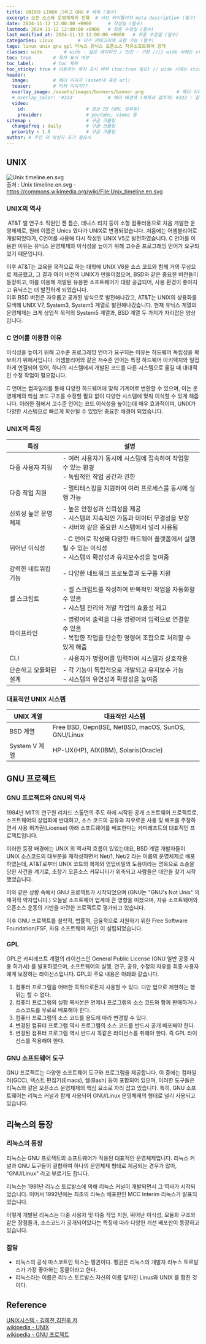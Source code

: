 ```yaml
---
title: UNIX와 LINUX 그리고 GNU # 제목 (필수)
excerpt: 오픈 소스와 운영체제의 진화  # 서브 타이틀이자 meta description (필수)
date: 2024-11-12 12:00:00 +0900      # 작성일 (필수)
lastmod: 2024-11-12 12:00:00 +0900   # 최종 수정일 (필수)
last_modified_at: 2024-11-12 12:00:00 +0900   # 최종 수정일 (필수)
categories: Linux         # 다수 카테고리에 포함 가능 (필수)
tags: linux unix gnu gpl 리눅스 유닉스 오픈소스 자유소프트웨어 공개                     # 태그 복수개 가능 (필수)
classes: wide        # wide : 넓은 레이아웃 / 빈칸 : 기본 //// wide 시에는 sticky toc 불가
toc: true        # 목차 표시 여부
toc_label:       # toc 제목
toc_sticky: true # 이동하는 목차 표시 여부 (toc:true 필요) // wide 시에는 sticky toc 불가
header: 
  image:         # 헤더 이미지 (asset내 혹은 url)
  teaser:        # 티저 이미지??
  overlay_image: /assets/images/banners/banner.png            # 헤더 이미지 (제목과 겹치게)
  # overlay_color: '#333'            # 헤더 배경색 (제목과 겹치게) #333 : 짙은 회색 (필수)
  video:
    id:                      # 영상 ID (URL 뒷부분)
    provider:                # youtube, vimeo 등
sitemap :                    # 구글 크롤링
  changefreq : daily         # 구글 크롤링
  priority : 1.0             # 구글 크롤링
author: # 주인 외 작성자 표기 필요시
---
```

<!--postNo: 20241112_001-->



## UNIX  

![Unix timeline.en.svg](https://upload.wikimedia.org/wikipedia/commons/thumb/c/cd/Unix_timeline.en.svg/800px-Unix_timeline.en.svg.png?20211019174027)  
출처 : Unix timeline.en.svg - https://commons.wikimedia.org/wiki/File:Unix_timeline.en.svg  

### UNIX의 역사  

 AT&T 벨 연구소 직원인 켄 톰슨, 데니스 리치 등이 소형 컴퓨터용으로 처음 개발한 운영체제로, 원래 이름은 Unics 였다가 UNIX로 변경되었습니다. 처음에는 어셈블리어로 개발되었다가, C언어를 사용해 다시 작성된 UNIX V5로 발전하였습니다. C 언어를 이용한 이유는 유닉스 운영체제의 이식성을 높이기 위해 고수준 프로그래밍 언어가 요구되었기 때문입니다.  

이후 AT&T는 교육을 목적으로 하는 대학에 UNIX V6을 소스 코드와 함께 거의 무상으로 제공했고, 그 결과 여러 버전의 UNIX가 만들어졌으며, BSD와 같은 중요한 버전들이 등장하고, 이를 이용해 개발된 유용한 소프트웨어가 대량 공급되어, 사용 환경이 좋아지고 유닉스는 더 발전하게 되었습니다.  
이후 BSD 버전은 자유롭고 공개된 방식으로 발전해나갔고, AT&T는 UNIX의 상용화를 모색해 UNIX V7, System3, System5 계열로 발전해나갔습니다. 현재 유닉스 계열의 운영체제는 크게 상업적 목적의 System5 계열과, BSD 계열 두 가지가 자리잡은 양상입니다.  

### C 언어를 이용한 이유  

이식성을 높이기 위해 고수준 프로그래밍 언어가 요구되는 이유는 하드웨어 독립성을 확보하기 위해서입니다. 어셈블리어와 같은 저수준 언어는 특정 하드웨어 아키텍처와 밀접하게 연결되어 있어, 하나의 시스템에서 개발된 코드를 다른 시스템으로 옮길 때 대대적인 수정 작업이 필요합니다.  

C 언어는 컴파일러를 통해 다양한 하드웨어에 맞춰 기계어로 변환할 수 있으며, 이는 운영체제의 핵심 코드 구조를 수정할 필요 없이 다양한 시스템에 맞춰 이식할 수 있게 해줍니다. 이러한 점에서 고수준 언어는 코드 이식성을 높이는데 매우 효과적이며, UNIX가 다양한 시스템으로 빠르게 확산될 수 있었던 중요한 배경이 되었습니다.  

### UNIX의 특징  

| 특징           | 설명                                                                            |
| ------------ | ----------------------------------------------------------------------------- |
| 다중 사용자 지원    | - 여러 사용자가 동시에 시스템에 접속하여 작업할 수 있는 환경<br>- 독립적인 작업 공간과 권한                       |
| 다중 작업 지원     | - 멀티태스킹을 지원하여 여러 프로세스를 동시에 실행 가능                                              |
| 신뢰성 높은 운영체제  | - 높은 안정성과 신뢰성을 제공<br>- 시스템의 지속적인 가동과 데이터 무결성을 보장<br>- 서버와 같은 중요한 시스템에서 널리 사용됨 |
| 뛰어난 이식성      | - C 언어로 작성돼 다양한 하드웨어 플랫폼에서 실행될 수 있는 이식성<br>- 시스템의 확장성과 유지보수성을 높여줌             |
| 강력한 네트워킹 기능  | - 다양한 네트워크 프로토콜과 도구를 지원                                                       |
| 셸 스크립트       | - 셸 스크립트를 작성하여 반복적인 작업을 자동화할 수 있음<br>- 시스템 관리와 개발 작업의 효율성 제고                  |
| 파이프라인        | - 명령어의 출력을 다음 명령어의 입력으로 연결할 수 있음<br>- 복잡한 작업을 단순한 명령어 조합으로 처리할 수 있게 해줌        |
| CLI          | - 사용자가 명령어를 입력하여 시스템과 상호작용                                                    |
| 단순하고 모듈화된 설계 | - 각 기능이 독립적으로 개발되고 유지보수 가능<br>- 시스템의 유연성과 확장성을 높여줌                            |

### 대표적인 UNIX 시스템  

| UNIX 계열     | 대표적인 시스템                                           |
| ----------- | -------------------------------------------------- |
| BSD 계열      | Free BSD, OepnBSE, NetBSD, macOS, SunOS, GNU/Linux |
| System V 계열 | HP-UX(HP), AIX(IBM), Solaris(Oracle)               |

## GNU 프로젝트  

### GNU 프로젝트와 GNU의 역사  

1984년 MIT의 연구원 리처드 스톨먼의 주도 하에 시작된 공개 소프트웨어 프로젝트로, 소프트웨어의 상업화에 반대하고, 소스 코드의 공유와 자유로운 사용 및 배포를 주장하면서 사용 허가권(License) 아래 소프트웨어를 배포한다는 카피레프트의 대표적인 프로젝트입니다.   

이러한 등장 배경에는 UNIX 의 역사적 흐름이 있었는데요, BSD 계열 개발자들이 UNIX 소스코드의 대부분을 재작성하면서 Net/1, Net/2 라는 이름의 운영체제로 배포하였는데, AT&T로부터 UNIX 코드의 복제와 영업비밀의 도용이라는 명목으로 소송을 당한 사건을 계기로, 초창기 오픈소스 커뮤니티가 위축되고 사람들은 대안을 찾기 시작했었습니다.  

이와 같은 상황 속에서 GNU 프로젝트가 시작되었으며 (GNU는 "GNU's Not Unix" 의 재귀적 약자입니다.) 오늘날 소프트웨어 업계에 큰 영향을 미쳤으며, 자유 소프트웨어와 오픈소스 운동의 기반을 마련한 프로젝트로 평가되고 있습니다.  

이후 GNU 프로젝트를 철학적, 법률적, 금융적으로 지원하기 위한 Free Software Foundation(FSF, 자유 소프트웨어 재단) 이 설립되었습니다.  

### GPL  

GPL은 카피레프트 계열의 라이선스인 General Public License (GNU 일반 공중 사용 허가서) 를 발표하였으며, 소프트웨어의 실행, 연구, 공유, 수정의 자유를 최종 사용자에게 보장하는 라이선스입니다. GPL의 주요 내용은 아래와 같습니다.  

1. 컴퓨터 프로그램을 어떠한 목적으로든지 사용할 수 있다. 다만 법으로 제한하는 행위는 할 수 없다.  
2. 컴퓨터 프로그램의 실행 복사본은 언제나 프로그램의 소스 코드와 함께 판매하거나 소스코드를 무료로 배포해야 한다.  
3. 컴퓨터 프로그램의 소스 코드를 용도에 따라 변경할 수 있다.  
4. 변경된 컴퓨터 프로그램 역시 프로그램의 소스 코드를 반드시 공개 배포해야 한다.  
5. 변경된 컴퓨터 프로그램 역시 반드시 똑같은 라이선스를 취해야 한다. 즉 GPL 라이선스를 적용해야 한다.  

### GNU 소프트웨어 도구  

GNU 프로젝트는 다양한 소프트웨어 도구와 프로그램을 제공합니다. 이 중에는 컴파일러(GCC), 텍스트 편집기(Emacs), 쉘(Bash) 등이 포함되어 있으며, 이러한 도구들은 리눅스와 같은 오픈소스 운영체제의 핵심 요소로 자리 잡고 있습니다. 특히, GNU 소프트웨어는 리눅스 커널과 함께 사용되어 GNU/Linux 운영체제의 형태로 널리 사용되고 있습니다.  

## 리눅스의 등장  

### 리눅스의 등장  

리눅스는 GNU 프로젝트의 소프트웨어가 적용된 대표적인 운영체제입니다. 리눅스 커널과 GNU 도구들이 결합하여 하나의 운영체제 형태로 제공되는 경우가 많아, "GNU/Linux" 라고 부르기도 합니다.  

리눅스는 1991년 리누스 토르발스에 의해 리눅스 커널이 개발되면서 그 역사가 시작되었습니다. 이어서 1992년에는 최초의 리눅스 배포판인 MCC Interim 리눅스가 발표되었습니다.  

이렇게 개발된 리눅스는 다중 사용자 및 다중 작업 지원, 뛰어난 이식성, 모듈화 구조와 같은 장점들과, 소스코드가 공개되어있다는 특징에 따라 다양한 개선 배포판이 등장하고 있습니다.  

### 잡담  

- 리눅스의 공식 마스코트인 턱스는 펭귄이다. 펭귄은 리눅스의 개발자 리누스 토르발스가 가장 좋아하는 동물이라고 한다.  
- 리눅스라는 이름은 리누스 토르발스 자신의 이름 앞자인 Linus와 UNIX 를 합친 것이다.  


## Reference  

[UNIX시스템 - 김희천,김진욱 저 ](https://search.shopping.naver.com/book/catalog/41474371650)  
[wikipedia - UNIX](https://ko.wikipedia.org/wiki/%EC%9C%A0%EB%8B%89%EC%8A%A4)  
[wikipedia - GNU 프로젝트](https://ko.wikipedia.org/wiki/GNU_%ED%94%84%EB%A1%9C%EC%A0%9D%ED%8A%B8)  
